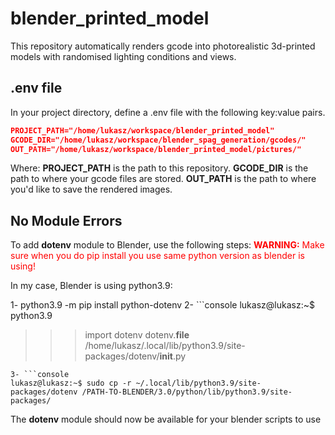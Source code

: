 # blender_printed_model

This repository automatically renders gcode into photorealistic 3d-printed models with randomised lighting conditions and views.

## .env file

In your project directory, define a .env file with the following key:value pairs.

```json
PROJECT_PATH="/home/lukasz/workspace/blender_printed_model"
GCODE_DIR="/home/lukasz/workspace/blender_spag_generation/gcodes/"
OUT_PATH="/home/lukasz/workspace/blender_printed_model/pictures/"
```
Where:
**PROJECT_PATH** is the path to this repository.
**GCODE_DIR** is the path to where your gcode files are stored.
**OUT_PATH** is the path to where you'd like to save the rendered images.

## No Module Errors

To add **dotenv** module to Blender, use the following steps:
<span style="color:red"> **WARNING:** Make sure when you do pip install you use same python version as blender is using!</span>

In my case, Blender is using python3.9:

1- python3.9 -m pip install python-dotenv
2- ```console
lukasz@lukasz:~$ python3.9
>>> import dotenv
>>> dotenv.__file__
/home/lukasz/.local/lib/python3.9/site-packages/dotenv/__init__.py
```
3- ```console
lukasz@lukasz:~$ sudo cp -r ~/.local/lib/python3.9/site-packages/dotenv /PATH-TO-BLENDER/3.0/python/lib/python3.9/site-packages/
```

The **dotenv** module should now be available for your blender scripts to use
